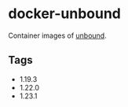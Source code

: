 # docker-unbound

Container images of [unbound](https://nlnetlabs.nl/projects/unbound/about/).

## Tags

- 1.19.3
- 1.22.0
- 1.23.1

